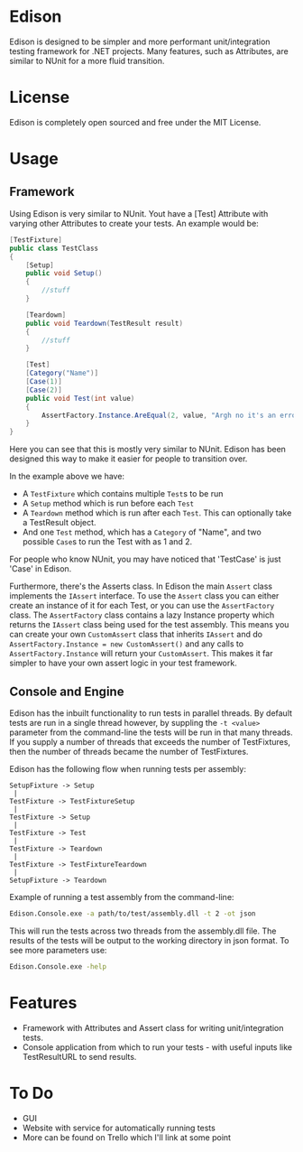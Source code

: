 Edison
======

Edison is designed to be simpler and more performant unit/integration testing framework for .NET projects.
Many features, such as Attributes, are similar to NUnit for a more fluid transition.


License
=======

Edison is completely open sourced and free under the MIT License.


Usage
=====

Framework
---------

Using Edison is very similar to NUnit. Yout have a [Test] Attribute with varying other Attributes to create your tests. An example would be:

```C#
[TestFixture]
public class TestClass
{
	[Setup]
	public void Setup()
	{
		//stuff
	}

	[Teardown]
	public void Teardown(TestResult result)
	{
		//stuff
	}

	[Test]
	[Category("Name")]
	[Case(1)]
	[Case(2)]
	public void Test(int value)
	{
		AssertFactory.Instance.AreEqual(2, value, "Argh no it's an error!!!1");
	}
}
```

Here you can see that this is mostly very similar to NUnit. Edison has been designed this way to make it easier for people to transition over.

In the example above we have:
* A `TestFixture` which contains multiple `Test`s to be run
* A `Setup` method which is run before each `Test`
* A `Teardown` method which is run after each `Test`. This can optionally take a TestResult object.
* And one `Test` method, which has a `Category` of "Name", and two possible `Case`s to run the Test with as 1 and 2.

For people who know NUnit, you may have noticed that 'TestCase' is just 'Case' in Edison.

Furthermore, there's the Asserts class. In Edison the main `Assert` class implements the `IAssert` interface. To use the `Assert` class you can either create an instance of it for each Test, or you can use the `AssertFactory` class.
The `AssertFactory` class contains a lazy Instance property which returns the `IAssert` class being used for the test assembly. This means you can create your own `CustomAssert` class that inherits `IAssert` and do `AssertFactory.Instance = new CustomAssert()` and any calls to `AssertFactory.Instance` will return your `CustomAssert`. This makes it far simpler to have your own assert logic in your test framework.


Console and Engine
------------------

Edison has the inbuilt functionality to run tests in parallel threads. By default tests are run in a single thread however, by suppling the `-t <value>` parameter from the command-line the tests will be run in that many threads. If you supply a number of threads that exceeds the number of TestFixtures, then the number of threads became the number of TestFixtures.

Edison has the following flow when running tests per assembly:

```
SetupFixture -> Setup
 |
TestFixture -> TestFixtureSetup
 |
TestFixture -> Setup
 |
TestFixture -> Test
 |
TestFixture -> Teardown
 |
TestFixture -> TestFixtureTeardown
 |
SetupFixture -> Teardown
```

Example of running a test assembly from the command-line:

```bash
Edison.Console.exe -a path/to/test/assembly.dll -t 2 -ot json
```

This will run the tests across two threads from the assembly.dll file. The results of the tests will be output to the working directory in json format.
To see more parameters use:

```bash
Edison.Console.exe -help
```


Features
========

* Framework with Attributes and Assert class for writing unit/integration tests.
* Console application from which to run your tests - with useful inputs like TestResultURL to send results.


To Do
=====

* GUI
* Website with service for automatically running tests
* More can be found on Trello which I'll link at some point
